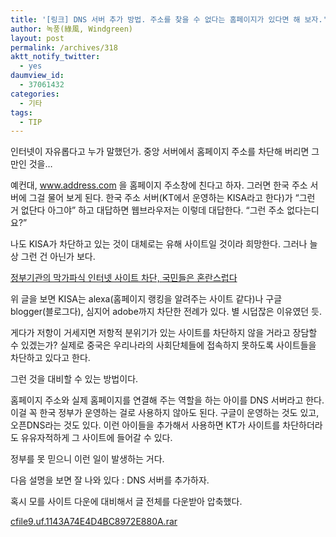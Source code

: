 ```yaml
---
title: '[링크] DNS 서버 추가 방법. 주소를 찾을 수 없다는 홈페이지가 있다면 해 보자.'
author: 녹풍(綠風, Windgreen)
layout: post
permalink: /archives/318
aktt_notify_twitter:
  - yes
daumview_id:
  - 37061432
categories:
  - 기타
tags:
  - TIP
---
```

인터넷이 자유롭다고 누가 말했던가. 중앙 서버에서 홈페이지 주소를 차단해 버리면 그만인 것을&#8230;

예컨대, www.address.com 을 홈페이지 주소창에 친다고 하자. 그러면 한국 주소 서버에 그걸 물어 보게 된다. 한국 주소 서버(KT에서 운영하는 KISA라고 한다)가 “그런 거 없단다 아그야” 하고 대답하면 웹브라우저는 이렇데 대답한다. “그런 주소 없다는디요?”

나도 KISA가 차단하고 있는 것이 대체로는 유해 사이트일 것이라 희망한다. 그러나 늘상 그런 건 아닌가 보다.

<a target="_blank" href="http://hfkais.blogspot.com/2009/07/blog-post_17.html">정부기관의 막가파식 인터넷 사이트 차단, 국민들은 혼란스럽다</a>

위 글을 보면 KISA는 alexa(홈페이지 랭킹을 알려주는 사이트 같다)나 구글 blogger(블로그다), 심지어 adobe까지 차단한 전례가 있다. 별 시덥잖은 이유였던 듯.

게다가 저항이 거세지면 저항적 분위기가 있는 사이트를 차단하지 않을 거라고 장담할 수 있겠는가? 실제로 중국은 우리나라의 사회단체들에 접속하지 못하도록 사이트들을 차단하고 있다고 한다.

그런 것을 대비할 수 있는 방법이다.

홈페이지 주소와 실제 홈페이지를 연결해 주는 역할을 하는 아이를 DNS 서버라고 한다. 이걸 꼭 한국 정부가 운영하는 걸로 사용하지 않아도 된다. 구글이 운영하는 것도 있고, 오픈DNS라는 것도 있다. 이런 아이들을 추가해서 사용하면 KT가 사이트를 차단하더라도 유유자적하게 그 사이트에 들어갈 수 있다.

정부를 못 믿으니 이런 일이 발생하는 거다.

다음 설명을 보면 잘 나와 있다 : DNS 서버를 추가하자.

혹시 모를 사이트 다운에 대비해서 글 전체를 다운받아 압축했다.

<a href="/uploads/legacy/old-images/1/cfile9.uf.1143A74E4D4BC8972E880A.rar" class="aligncenter" />cfile9.uf.1143A74E4D4BC8972E880A.rar</a>